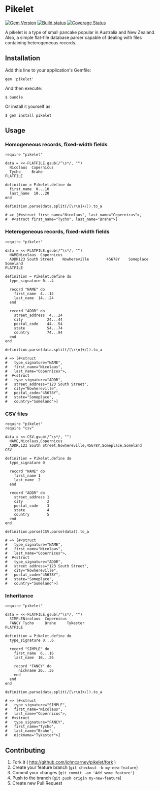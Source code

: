 # Pikelet

[![Gem Version][gem-badge]][gem]
[![Build status][build-badge]][build]
[![Coverage Status][coverage-badge]][coverage]

A pikelet is a type of small pancake popular in Australia and New Zealand.
Also, a simple flat-file database parser capable of dealing with
files containing heterogeneous records.

## Installation

Add this line to your application's Gemfile:

    gem 'pikelet'

And then execute:

    $ bundle

Or install it yourself as:

    $ gem install pikelet

## Usage

### Homogeneous records, fixed-width fields

    require "pikelet"

    data = <<-FLATFILE.gsub(/^\s*/, "")
      Nicolaus  Copernicus
      Tycho     Brahe
    FLATFILE

    definition = Pikelet.define do
      first_name  0...10
      last_name  10...20
    end

    definition.parse(data.split(/[\r\n]+/)).to_a

    # => [#<struct first_name="Nicolaus", last_name="Copernicus">,
    #  #<struct first_name="Tycho", last_name="Brahe">]

### Heterogeneous records, fixed-width fields

    require "pikelet"

    data = <<-FLATFILE.gsub(/^\s*/, "")
      NAMENicolaus  Copernicus
      ADDR123 South Street    Nowhereville        45678Y    Someplace           Someland
    FLATFILE

    definition = Pikelet.define do
      type_signature 0...4

      record "NAME" do
        first_name  4...14
        last_name  14...24
      end

      record "ADDR" do
        street_address  4...24
        city           24...44
        postal_code    44...54
        state          54...74
        country        74...94
      end
    end

    definition.parse(data.split(/[\r\n]+/)).to_a

    # => [#<struct
    #   type_signature="NAME",
    #   first_name="Nicolaus",
    #   last_name="Copernicus">,
    #  #<struct
    #   type_signature="ADDR",
    #   street_address="123 South Street",
    #   city="Nowhereville",
    #   postal_code="45678Y",
    #   state="Someplace",
    #   country="Someland">]

### CSV files

    require "pikelet"
    require "csv"

    data = <<-CSV.gsub(/^\s*/, "")
      NAME,Nicolaus,Copernicus
      ADDR,123 South Street,Nowhereville,45678Y,Someplace,Someland
    CSV

    definition = Pikelet.define do
      type_signature 0

      record "NAME" do
        first_name 1
        last_name  2
      end

      record "ADDR" do
        street_address 1
        city           2
        postal_code    3
        state          4
        country        5
      end
    end

    definition.parse(CSV.parse(data)).to_a

    # => [#<struct
    #   type_signature="NAME",
    #   first_name="Nicolaus",
    #   last_name="Copernicus">,
    #  #<struct
    #   type_signature="ADDR",
    #   street_address="123 South Street",
    #   city="Nowhereville",
    #   postal_code="45678Y",
    #   state="Someplace",
    #   country="Someland">]

### Inheritance

    require "pikelet"

    data = <<-FLATFILE.gsub(/^\s*/, "")
      SIMPLENicolaus  Copernicus
      FANCY Tycho     Brahe     Tykester
    FLATFILE

    definition = Pikelet.define do
      type_signature 0...6

      record "SIMPLE" do
        first_name  6...16
        last_name  16...26

        record "FANCY" do
          nickname 26...36
        end
      end
    end

    definition.parse(data.split(/[\r\n]+/)).to_a

    # => [#<struct
    #   type_signature="SIMPLE",
    #   first_name="Nicolaus",
    #   last_name="Copernicus">,
    #  #<struct
    #   type_signature="FANCY",
    #   first_name="Tycho",
    #   last_name="Brahe",
    #   nickname="Tykester">]


## Contributing

1. Fork it ( http://github.com/johncarney/pikelet/fork )
2. Create your feature branch (`git checkout -b my-new-feature`)
3. Commit your changes (`git commit -am 'Add some feature'`)
4. Push to the branch (`git push origin my-new-feature`)
5. Create new Pull Request

[gem-badge]:      https://badge.fury.io/rb/pikelet.svg
[gem]:            http://badge.fury.io/rb/pikelet
[build-badge]:    https://travis-ci.org/johncarney/pikelet.svg?branch=master
[build]:          https://travis-ci.org/johncarney/pikelet
[coverage-badge]: https://img.shields.io/coveralls/johncarney/pikelet.svg
[coverage]:       https://coveralls.io/r/johncarney/pikelet?branch=master
